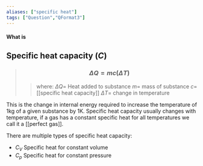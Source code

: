 ```yaml
---
aliases: ["specific heat"]
tags: ["Question","QFormat3"]
---
```


#### What is
## Specific heat capacity ($C$)

> ### $$ \Delta Q = mc(\Delta T) $$ 
>> where:
>> $\Delta Q=$ Heat added to substance
>> $m=$ mass of substance
>> $c=$ [[specific heat capacity]]
>> $\Delta T=$ change in temperature

This is the change in internal energy required to increase the temperature of 1kg of a given substance by 1K. 
Specific heat capacity usually changes with temperature, if a gas has a constant specific heat for all temperatures we call it a [[perfect gas]].

There are multiple types of specific heat capacity:
- $C_V$ Specific heat for constant volume
- $C_p$ Specific heat for constant pressure